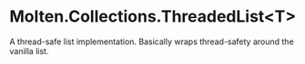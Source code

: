 ﻿  
# Molten.Collections.ThreadedList&lt;T&gt;
A thread-safe list implementation. Basically wraps thread-safety around the vanilla list.
